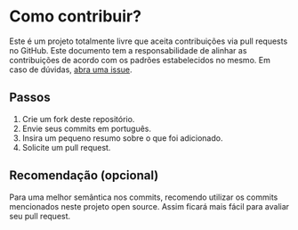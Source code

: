 # Como contribuir?

Este é um projeto totalmente livre que aceita contribuições via pull requests no GitHub. Este documento tem a responsabilidade de alinhar as contribuições de acordo com os padrões estabelecidos no mesmo. Em caso de dúvidas, [abra uma issue](https://github.com/joapedu/DjangoRest/issues/new).

## Passos

1. Crie um fork deste repositório.
2. Envie seus commits em português.
3. Insira um pequeno resumo sobre o que foi adicionado.
4. Solicite um pull request.

## Recomendação (opcional)

Para uma melhor semântica nos commits, recomendo utilizar os commits mencionados neste projeto open source. Assim ficará mais fácil para avaliar seu pull request.